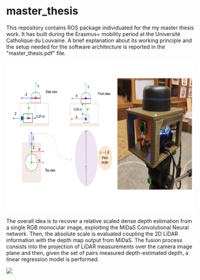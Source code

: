 # master_thesis
This repository contains ROS package individuated for the my master thesis work. It has built during the Erasmus+ mobility period at the Universitè Catholique du Louvaine. A brief explanation about its working principle and the setup needed for the software architecture is reported in the "master_thesis.pdf" file. 
<p align="center">
  <img src="https://github.com/JacopoAndreoli/master_thesis/blob/main/gif/sensors_system.png"  width="750" height="400">
</p>

The overall idea is to recover a relative scaled dense depth estimation from a single RGB monocular image, exploiting the MiDaS Convolutional Neural network. Then, the absolute scale is evaluated coupling the 2D LiDAR information with the depth map output from MiDaS. The fusion process consists into the projection of LiDAR measurements over the camera image plane and then, given the set of pairs measured depth-estimated depth, a linear regression model is performed.

![](https://github.com/JacopoAndreoli/master_thesis/blob/main/gif/test_lidar_modified(1).gif)

